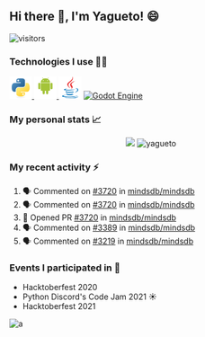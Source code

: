 ## Hi there 👋, I'm Yagueto! 😄


![visitors](https://visitor-badge-reloaded.herokuapp.com/badge?page_id=yagueto_fina&style=for-the-badge)

### Technologies I use 👨‍💻

<p align="left"> 
<a href="https://www.python.org" target="_blank"><img src="https://raw.githubusercontent.com/devicons/devicon/master/icons/python/python-original.svg" alt="python" width="40" height="40"/> </a> 
<a href="https://developer.android.com" target="_blank"> <img src="https://raw.githubusercontent.com/devicons/devicon/master/icons/android/android-original-wordmark.svg" alt="android" width="40" height="40"/> </a>
<a href="https://www.java.com" target="_blank"><img src="https://raw.githubusercontent.com/devicons/devicon/master/icons/java/java-original.svg" alt="java" width="40" height="40"/></a>
<a href="https://www.godotengine.org" target="_blank"><img src="https://cdn.jsdelivr.net/gh/devicons/devicon/icons/godot/godot-original.svg" alt="Godot Engine" width="40" height="40"/> </a>

### My personal stats 📈
<div align="center"> 
  <a>
    <img src=https://github-readme-stats.vercel.app/api?username=yagueto&count_private=true&show_icons=true width=50%></img>
  </a>
  <img src="https://github-readme-streak-stats.herokuapp.com/?user=yagueto" alt="yagueto" width=49% />
</div>


### My recent activity ⚡

  <!--START_SECTION:activity-->
1. 🗣 Commented on [#3720](https://github.com/mindsdb/mindsdb/issues/3720) in [mindsdb/mindsdb](https://github.com/mindsdb/mindsdb)
2. 🗣 Commented on [#3720](https://github.com/mindsdb/mindsdb/issues/3720) in [mindsdb/mindsdb](https://github.com/mindsdb/mindsdb)
3. 💪 Opened PR [#3720](https://github.com/mindsdb/mindsdb/pull/3720) in [mindsdb/mindsdb](https://github.com/mindsdb/mindsdb)
4. 🗣 Commented on [#3389](https://github.com/mindsdb/mindsdb/issues/3389) in [mindsdb/mindsdb](https://github.com/mindsdb/mindsdb)
5. 🗣 Commented on [#3219](https://github.com/mindsdb/mindsdb/issues/3219) in [mindsdb/mindsdb](https://github.com/mindsdb/mindsdb)
  <!--END_SECTION:activity-->
  

### Events I participated in 📆

- Hacktoberfest 2020
- Python Discord's Code Jam 2021 ☀️
- Hacktoberfest 2021

![a](https://api.countapi.xyz/hit/yaguetogithub/profile?img)
